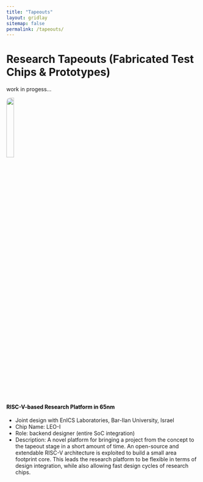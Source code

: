 ```yaml
---
title: "Tapeouts"
layout: gridlay
sitemap: false
permalink: /tapeouts/
---
```



# Research Tapeouts (Fabricated Test Chips & Prototypes)

work in progess...

<div class="rowl1">
  <img src="{{ site.url }}{{ site.baseurl }}/images/chipspic/LEO1_SoC.png" class="img-responsive" width="20%" style="float: top; border-radius: 10px;" />
  
  <!-- Apply inline styling for black text -->
  <h4 style="color: black;">RISC-V-based Research Platform in 65nm</h4>

  <ul>
    <li>Joint design with EnICS Laboratories, Bar-Ilan University, Israel</li>
    <li>Chip Name: LEO-I</li>
    <li>Role: backend designer (entire SoC integration)</li>
    <li>
      Description: A novel platform for bringing a project from the concept to the tapeout stage in a short
      amount of time. An open-source and extendable RISC-V architecture is exploited to build a small area
      footprint core. This leads the research platform to be flexible in terms of design integration, while also
      allowing fast design cycles of research chips.
    </li>
  </ul>
</div>
